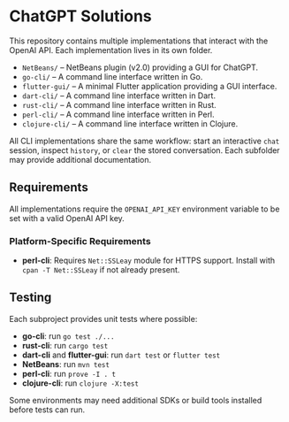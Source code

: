 # ChatGPT Solutions

This repository contains multiple implementations that interact with the OpenAI API. Each implementation lives in its own folder.

- `NetBeans/` – NetBeans plugin (v2.0) providing a GUI for ChatGPT.
- `go-cli/` – A command line interface written in Go.
- `flutter-gui/` – A minimal Flutter application providing a GUI interface.
- `dart-cli/` – A command line interface written in Dart.
- `rust-cli/` – A command line interface written in Rust.
- `perl-cli/` – A command line interface written in Perl.
- `clojure-cli/` – A command line interface written in Clojure.

All CLI implementations share the same workflow: start an interactive `chat` session, inspect `history`, or `clear` the stored conversation. Each subfolder may provide additional documentation.

## Requirements

All implementations require the `OPENAI_API_KEY` environment variable to be set with a valid OpenAI API key.

### Platform-Specific Requirements

- **perl-cli**: Requires `Net::SSLeay` module for HTTPS support. Install with `cpan -T Net::SSLeay` if not already present.

## Testing

Each subproject provides unit tests where possible:

- **go-cli**: run `go test ./...`
- **rust-cli**: run `cargo test`
- **dart-cli** and **flutter-gui**: run `dart test` or `flutter test`
- **NetBeans**: run `mvn test`
- **perl-cli**: run `prove -I . t`
- **clojure-cli**: run `clojure -X:test`

Some environments may need additional SDKs or build tools installed before tests can run.
